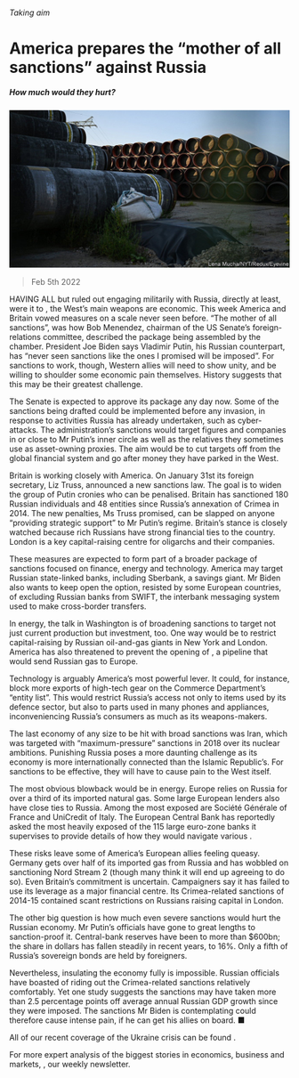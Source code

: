 ###### Taking aim

# America prepares the “mother of all sanctions” against Russia 

##### How much would they hurt? 

![image](images/20220205_fnp501.jpg) 

> Feb 5th 2022 

HAVING ALL but ruled out engaging militarily with Russia, directly at least, were it to , the West’s main weapons are economic. This week America and Britain vowed measures on a scale never seen before. “The mother of all sanctions”, was how Bob Menendez, chairman of the US Senate’s foreign-relations committee, described the package being assembled by the chamber. President Joe Biden says Vladimir Putin, his Russian counterpart, has “never seen sanctions like the ones I promised will be imposed”. For sanctions to work, though, Western allies will need to show unity, and be willing to shoulder some economic pain themselves. History suggests that this may be their greatest challenge.

The Senate is expected to approve its package any day now. Some of the sanctions being drafted could be implemented before any invasion, in response to activities Russia has already undertaken, such as cyber-attacks. The administration’s sanctions would target figures and companies in or close to Mr Putin’s inner circle as well as the relatives they sometimes use as asset-owning proxies. The aim would be to cut targets off from the global financial system and go after money they have parked in the West.


Britain is working closely with America. On January 31st its foreign secretary, Liz Truss, announced a new sanctions law. The goal is to widen the group of Putin cronies who can be penalised. Britain has sanctioned 180 Russian individuals and 48 entities since Russia’s annexation of Crimea in 2014. The new penalties, Ms Truss promised, can be slapped on anyone “providing strategic support” to Mr Putin’s regime. Britain’s stance is closely watched because rich Russians have strong financial ties to the country. London is a key capital-raising centre for oligarchs and their companies.

These measures are expected to form part of a broader package of sanctions focused on finance, energy and technology. America may target Russian state-linked banks, including Sberbank, a savings giant. Mr Biden also wants to keep open the option, resisted by some European countries, of excluding Russian banks from SWIFT, the interbank messaging system used to make cross-border transfers.

In energy, the talk in Washington is of broadening sanctions to target not just current production but investment, too. One way would be to restrict capital-raising by Russian oil-and-gas giants in New York and London. America has also threatened to prevent the opening of , a pipeline that would send Russian gas to Europe.

Technology is arguably America’s most powerful lever. It could, for instance, block more exports of high-tech gear on the Commerce Department’s “entity list”. This would restrict Russia’s access not only to items used by its defence sector, but also to parts used in many phones and appliances, inconveniencing Russia’s consumers as much as its weapons-makers.

The last economy of any size to be hit with broad sanctions was Iran, which was targeted with “maximum-pressure” sanctions in 2018 over its nuclear ambitions. Punishing Russia poses a more daunting challenge as its economy is more internationally connected than the Islamic Republic’s. For sanctions to be effective, they will have to cause pain to the West itself.

The most obvious blowback would be in energy. Europe relies on Russia for over a third of its imported natural gas. Some large European lenders also have close ties to Russia. Among the most exposed are Société Générale of France and UniCredit of Italy. The European Central Bank has reportedly asked the most heavily exposed of the 115 large euro-zone banks it supervises to provide details of how they would navigate various .

These risks leave some of America’s European allies feeling queasy. Germany gets over half of its imported gas from Russia and has wobbled on sanctioning Nord Stream 2 (though many think it will end up agreeing to do so). Even Britain’s commitment is uncertain. Campaigners say it has failed to use its leverage as a major financial centre. Its Crimea-related sanctions of 2014-15 contained scant restrictions on Russians raising capital in London.

The other big question is how much even severe sanctions would hurt the Russian economy. Mr Putin’s officials have gone to great lengths to sanction-proof it. Central-bank reserves have been  to more than $600bn; the share in dollars has fallen steadily in recent years, to 16%. Only a fifth of Russia’s sovereign bonds are held by foreigners.

Nevertheless, insulating the economy fully is impossible. Russian officials have boasted of riding out the Crimea-related sanctions relatively comfortably. Yet one study suggests the sanctions may have taken more than 2.5 percentage points off average annual Russian GDP growth since they were imposed. The sanctions Mr Biden is contemplating could therefore cause intense pain, if he can get his allies on board. ■

All of our recent coverage of the Ukraine crisis can be found .

For more expert analysis of the biggest stories in economics, business and markets, , our weekly newsletter.

